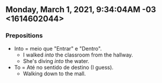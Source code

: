 

## Monday, March 1, 2021, 9:34:04AM -03 <1614602044>

### Prepositions

- Into = meio que "Entrar" e "Dentro".
  - I walked *into* the classroom from the hallway.
  - She's diving *into* the water.
- To = Até no sentido de destino (I guess).
  - Walking down to the mall.
